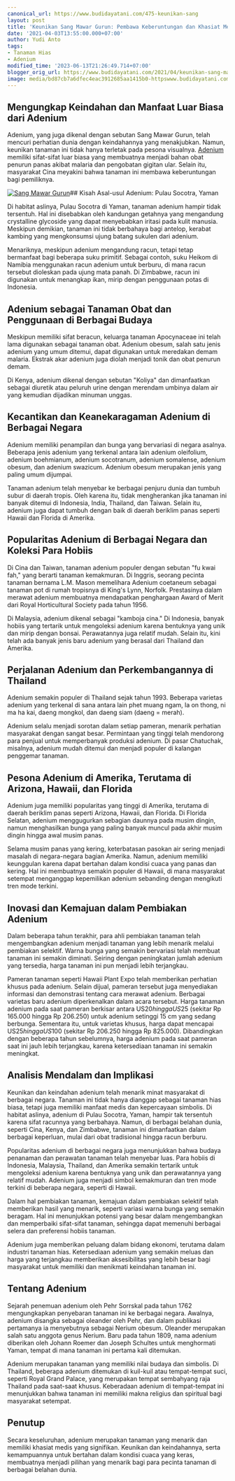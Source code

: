 ```yaml
---
canonical_url: https://www.budidayatani.com/475-keunikan-sang
layout: post
title: 'Keunikan Sang Mawar Gurun: Pembawa Keberuntungan dan Khasiat Medisnya'
date: '2021-04-03T13:55:00.000+07:00'
author: Yudi Anto
tags:
- Tanaman Hias
- Adenium
modified_time: '2023-06-13T21:26:49.714+07:00'
blogger_orig_url: https://www.budidayatani.com/2021/04/keunikan-sang-mawar-gurun-pembawa.html
image: media/bd87cb7a6dfec4eac3912685aa1415b0-httpswww.budidayatani.comsearchlabelAdenium.jpg
---
```

## Mengungkap Keindahan dan Manfaat Luar Biasa dari Adenium

Adenium, yang juga dikenal dengan sebutan Sang Mawar Gurun, telah mencuri perhatian dunia dengan keindahannya yang menakjubkan. Namun, keunikan tanaman ini tidak hanya terletak pada pesona visualnya. [Adenium](https://www.budidayatani.com/search/label/Adenium) memiliki sifat-sifat luar biasa yang membuatnya menjadi bahan obat penurun panas akibat malaria dan pengobatan gigitan ular. Selain itu, masyarakat Cina meyakini bahwa tanaman ini membawa keberuntungan bagi pemiliknya.

[![Sang Mawar Gurun](https://blogger.googleusercontent.com/img/b/R29vZ2xl/AVvXsEjf4U6-fY3kfmQVKdwv6oKAeJ2JXOsxoy0svmPC1LkQKmD2PHVpfjb6VmtiphsuUOMNizWo1YO9CHW2vaNbPcFFYyB0PgQ2Qi4pQKwEeJFTJnAUVPacXNtq2AxAV-0bKzfeDeQL-_cHynl-j5-lLRpvwiN_PSD_d4MLf0_SDEi8qw0Jgs5UXWFc5gLlHA/w640-h398/httpswww.budidayatani.comsearchlabelAdenium.jpg)](https://blogger.googleusercontent.com/img/b/R29vZ2xl/AVvXsEjf4U6-fY3kfmQVKdwv6oKAeJ2JXOsxoy0svmPC1LkQKmD2PHVpfjb6VmtiphsuUOMNizWo1YO9CHW2vaNbPcFFYyB0PgQ2Qi4pQKwEeJFTJnAUVPacXNtq2AxAV-0bKzfeDeQL-_cHynl-j5-lLRpvwiN_PSD_d4MLf0_SDEi8qw0Jgs5UXWFc5gLlHA/s1927/httpswww.budidayatani.comsearchlabelAdenium.jpg)## Kisah Asal-usul Adenium: Pulau Socotra, Yaman

Di habitat aslinya, Pulau Socotra di Yaman, tanaman adenium hampir tidak tersentuh. Hal ini disebabkan oleh kandungan getahnya yang mengandung crystalline glycoside yang dapat menyebabkan iritasi pada kulit manusia. Meskipun demikian, tanaman ini tidak berbahaya bagi antelop, kerabat kambing yang mengkonsumsi ujung batang sukulen dari adenium.

Menariknya, meskipun adenium mengandung racun, tetapi tetap bermanfaat bagi beberapa suku primitif. Sebagai contoh, suku Heikom di Namibia menggunakan racun adenium untuk berburu, di mana racun tersebut dioleskan pada ujung mata panah. Di Zimbabwe, racun ini digunakan untuk menangkap ikan, mirip dengan penggunaan potas di Indonesia.

## Adenium sebagai Tanaman Obat dan Penggunaan di Berbagai Budaya

Meskipun memiliki sifat beracun, keluarga tanaman Apocynaceae ini telah lama digunakan sebagai tanaman obat. Adenium obesum, salah satu jenis adenium yang umum ditemui, dapat digunakan untuk meredakan demam malaria. Ekstrak akar adenium juga diolah menjadi tonik dan obat penurun demam.

Di Kenya, adenium dikenal dengan sebutan "Koliya" dan dimanfaatkan sebagai diuretik atau peluruh urine dengan merendam umbinya dalam air yang kemudian dijadikan minuman unggas.

## Kecantikan dan Keanekaragaman Adenium di Berbagai Negara

Adenium memiliki penampilan dan bunga yang bervariasi di negara asalnya. Beberapa jenis adenium yang terkenal antara lain adenium oleifolium, adenium boehmianum, adenium socotranum, adenium somalense, adenium obesum, dan adenium swazicum. Adenium obesum merupakan jenis yang paling umum dijumpai.

Tanaman adenium telah menyebar ke berbagai penjuru dunia dan tumbuh subur di daerah tropis. Oleh karena itu, tidak mengherankan jika tanaman ini banyak ditemui di Indonesia, India, Thailand, dan Taiwan. Selain itu, adenium juga dapat tumbuh dengan baik di daerah beriklim panas seperti Hawaii dan Florida di Amerika.

## Popularitas Adenium di Berbagai Negara dan Koleksi Para Hobiis

Di Cina dan Taiwan, tanaman adenium populer dengan sebutan "fu kwai fah," yang berarti tanaman kemakmuran. Di Inggris, seorang pecinta tanaman bernama L.M. Mason memelihara Adenium coetaneum sebagai tanaman pot di rumah tropisnya di King's Lynn, Norfolk. Prestasinya dalam merawat adenium membuatnya mendapatkan penghargaan Award of Merit dari Royal Horticultural Society pada tahun 1956.

Di Malaysia, adenium dikenal sebagai "kamboja cina." Di Indonesia, banyak hobiis yang tertarik untuk mengoleksi adenium karena bentuknya yang unik dan mirip dengan bonsai. Perawatannya juga relatif mudah. Selain itu, kini telah ada banyak jenis baru adenium yang berasal dari Thailand dan Amerika.

## Perjalanan Adenium dan Perkembangannya di Thailand

Adenium semakin populer di Thailand sejak tahun 1993. Beberapa varietas adenium yang terkenal di sana antara lain phet muang ngam, la on thong, ni ma ha kai, daeng mongkol, dan daeng siam (daeng = merah).

Adenium selalu menjadi sorotan dalam setiap pameran, menarik perhatian masyarakat dengan sangat besar. Permintaan yang tinggi telah mendorong para penjual untuk memperbanyak produksi adenium. Di pasar Chatuchak, misalnya, adenium mudah ditemui dan menjadi populer di kalangan penggemar tanaman.

## Pesona Adenium di Amerika, Terutama di Arizona, Hawaii, dan Florida

Adenium juga memiliki popularitas yang tinggi di Amerika, terutama di daerah beriklim panas seperti Arizona, Hawaii, dan Florida. Di Florida Selatan, adenium menggugurkan sebagian daunnya pada musim dingin, namun menghasilkan bunga yang paling banyak muncul pada akhir musim dingin hingga awal musim panas.

Selama musim panas yang kering, keterbatasan pasokan air sering menjadi masalah di negara-negara bagian Amerika. Namun, adenium memiliki keunggulan karena dapat bertahan dalam kondisi cuaca yang panas dan kering. Hal ini membuatnya semakin populer di Hawaii, di mana masyarakat setempat menganggap kepemilikan adenium sebanding dengan mengikuti tren mode terkini.

## Inovasi dan Kemajuan dalam Pembiakan Adenium

Dalam beberapa tahun terakhir, para ahli pembiakan tanaman telah mengembangkan adenium menjadi tanaman yang lebih menarik melalui pembiakan selektif. Warna bunga yang semakin bervariasi telah membuat tanaman ini semakin diminati. Seiring dengan peningkatan jumlah adenium yang tersedia, harga tanaman ini pun menjadi lebih terjangkau.

Pameran tanaman seperti Hawaii Plant Expo telah memberikan perhatian khusus pada adenium. Selain dijual, pameran tersebut juga menyediakan informasi dan demonstrasi tentang cara merawat adenium. Berbagai varietas baru adenium diperkenalkan dalam acara tersebut. Harga tanaman adenium pada saat pameran berkisar antara US$20 hingga US$25 (sekitar Rp 165.000 hingga Rp 206.250) untuk adenium setinggi 15 cm yang sedang berbunga. Sementara itu, untuk varietas khusus, harga dapat mencapai US$25 hingga US$100 (sekitar Rp 206.250 hingga Rp 825.000). Dibandingkan dengan beberapa tahun sebelumnya, harga adenium pada saat pameran saat ini jauh lebih terjangkau, karena ketersediaan tanaman ini semakin meningkat.

## Analisis Mendalam dan Implikasi

Keunikan dan keindahan adenium telah menarik minat masyarakat di berbagai negara. Tanaman ini tidak hanya dianggap sebagai tanaman hias biasa, tetapi juga memiliki manfaat medis dan kepercayaan simbolis. Di habitat aslinya, adenium di Pulau Socotra, Yaman, hampir tak tersentuh karena sifat racunnya yang berbahaya. Namun, di berbagai belahan dunia, seperti Cina, Kenya, dan Zimbabwe, tanaman ini dimanfaatkan dalam berbagai keperluan, mulai dari obat tradisional hingga racun berburu.

Popularitas adenium di berbagai negara juga menunjukkan bahwa budaya penanaman dan perawatan tanaman telah menyebar luas. Para hobiis di Indonesia, Malaysia, Thailand, dan Amerika semakin tertarik untuk mengoleksi adenium karena bentuknya yang unik dan perawatannya yang relatif mudah. Adenium juga menjadi simbol kemakmuran dan tren mode terkini di beberapa negara, seperti di Hawaii.

Dalam hal pembiakan tanaman, kemajuan dalam pembiakan selektif telah memberikan hasil yang menarik, seperti variasi warna bunga yang semakin beragam. Hal ini menunjukkan potensi yang besar dalam mengembangkan dan memperbaiki sifat-sifat tanaman, sehingga dapat memenuhi berbagai selera dan preferensi hobiis tanaman.

Adenium juga memberikan peluang dalam bidang ekonomi, terutama dalam industri tanaman hias. Ketersediaan adenium yang semakin meluas dan harga yang terjangkau memberikan aksesibilitas yang lebih besar bagi masyarakat untuk memiliki dan menikmati keindahan tanaman ini.

## Tentang Adenium

Sejarah penemuan adenium oleh Pehr Sorrskal pada tahun 1762 mengungkapkan penyebaran tanaman ini ke berbagai negara. Awalnya, adenium disangka sebagai oleander oleh Pehr, dan dalam publikasi pertamanya ia menyebutnya sebagai Nerium obesum. Oleander merupakan salah satu anggota genus Nerium. Baru pada tahun 1809, nama adenium diberikan oleh Johann Roemer dan Joseph Schultes untuk menghormati Yaman, tempat di mana tanaman ini pertama kali ditemukan.

Adenium merupakan tanaman yang memiliki nilai budaya dan simbolis. Di Thailand, beberapa adenium ditemukan di kuil-kuil atau tempat-tempat suci, seperti Royal Grand Palace, yang merupakan tempat sembahyang raja Thailand pada saat-saat khusus. Keberadaan adenium di tempat-tempat ini menunjukkan bahwa tanaman ini memiliki makna religius dan spiritual bagi masyarakat setempat.

## Penutup

Secara keseluruhan, adenium merupakan tanaman yang menarik dan memiliki khasiat medis yang signifikan. Keunikan dan keindahannya, serta kemampuannya untuk bertahan dalam kondisi cuaca yang keras, membuatnya menjadi pilihan yang menarik bagi para pecinta tanaman di berbagai belahan dunia.

